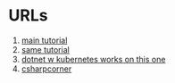 

# URLs
1. [main tutorial](https://dev.to/christianzink/how-to-build-an-asp-net-core-kubernetes-microservices-architecture-with-angular-on-local-docker-desktop-using-ingress-395n)
2. [same tutorial](https://levelup.gitconnected.com/kubernetes-angular-asp-net-core-microservice-architecture-c46fc66ede44)
3. [dotnet w kubernetes works on this one](https://javascript.plainenglish.io/build-end-to-end-net-core-api-and-angular-application-using-kubernetes-b1b75ea4bda9)
4. [csharpcorner](https://www.c-sharpcorner.com/blogs/build-endtoend-net-core-api-and-angular-application-on-kubernetes)


